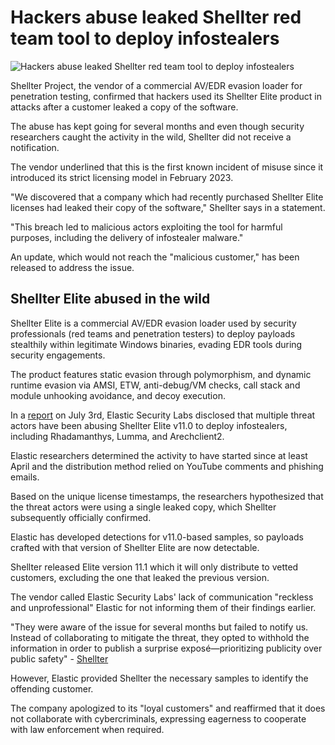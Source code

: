 # Hackers abuse leaked Shellter red team tool to deploy infostealers

![Hackers abuse leaked Shellter red team tool to deploy infostealers](https://www.bleepstatic.com/content/hl-images/2024/06/18/hand.jpg)

Shellter Project, the vendor of a commercial AV/EDR evasion loader for penetration testing, confirmed that hackers used its Shellter Elite product in attacks after a customer leaked a copy of the software.

The abuse has kept going for several months and even though security researchers caught the activity in the wild, Shellter did not receive a notification.

The vendor underlined that this is the first known incident of misuse since it introduced its strict licensing model in February 2023.

"We discovered that a company which had recently purchased Shellter Elite licenses had leaked their copy of the software," Shellter says in a statement.

"This breach led to malicious actors exploiting the tool for harmful purposes, including the delivery of infostealer malware."

An update, which would not reach the "malicious customer," has been released to address the issue.

## Shellter Elite abused in the wild

Shellter Elite is a commercial AV/EDR evasion loader used by security professionals (red teams and penetration testers) to deploy payloads stealthily within legitimate Windows binaries, evading EDR tools during security engagements.

The product features static evasion through polymorphism, and dynamic runtime evasion via AMSI, ETW, anti-debug/VM checks, call stack and module unhooking avoidance, and decoy execution.

In a [report](http://www.elastic.co/security-labs/taking-shellter) on July 3rd, Elastic Security Labs disclosed that multiple threat actors have been abusing Shellter Elite v11.0 to deploy infostealers, including Rhadamanthys, Lumma, and Arechclient2.

Elastic researchers determined the activity to have started since at least April and the distribution method relied on YouTube comments and phishing emails.

Based on the unique license timestamps, the researchers hypothesized that the threat actors were using a single leaked copy, which Shellter subsequently officially confirmed.

Elastic has developed detections for v11.0-based samples, so payloads crafted with that version of Shellter Elite are now detectable.

Shellter released Elite version 11.1 which it will only distribute to vetted customers, excluding the one that leaked the previous version.

The vendor called Elastic Security Labs' lack of communication "reckless and unprofessional" Elastic for not informing them of their findings earlier.

"They were aware of the issue for several months but failed to notify us. Instead of collaborating to mitigate the threat, they opted to withhold the information in order to publish a surprise exposé—prioritizing publicity over public safety" - [Shellter](https://www.shellterproject.com/statement-regarding-recent-misuse-of-shellter-elite-and-elastic-security-labs-handling/)

However, Elastic provided Shellter the necessary samples to identify the offending customer.

The company apologized to its "loyal customers" and reaffirmed that it does not collaborate with cybercriminals, expressing eagerness to cooperate with law enforcement when required.